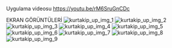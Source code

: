 Uygulama videosu
https://youtu.be/rM6SruGnCDc

EKRAN GÖRÜNTÜLERİ
![kurtakip_up_img_1](https://github.com/user-attachments/assets/9f70bc2f-542d-47f9-af0c-0f3bd7ca2342)
![kurtakip_up_img_2](https://github.com/user-attachments/assets/a7a3563c-6a0a-49c2-80c1-c72225ed1b1f)
![kurtakip_up_img_3](https://github.com/user-attachments/assets/a8aa7cd7-a978-4a67-9d1b-2c6b26cf8b47)
![kurtakip_up_img_4](https://github.com/user-attachments/assets/c3be31c9-f180-4c62-b6c0-32d1cffea899)
![kurtakip_up_img_5](https://github.com/user-attachments/assets/7b18845a-8b5b-4e6c-82f4-65032419f423)
![kurtakip_up_img_6](https://github.com/user-attachments/assets/39023bc8-a963-44b7-8642-3da1aaed621b)
![kurtakip_up_img_7](https://github.com/user-attachments/assets/743e68b0-811d-47c5-96a1-20b53b154ce2)
![kurtakip_up_img_8](https://github.com/user-attachments/assets/4ac1d0e4-17a2-4801-b791-3e9afa85a08a)
![kurtakip_up_img_9](https://github.com/user-attachments/assets/c4c293e2-8442-477d-90eb-dfc1389aa8c5)
